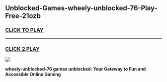 
## Unblocked-Games-wheely-unblocked-76-Play-Free-21ozb
<h3>
<a href="https://premium76.site?title=wheely-unblocked-76&ref=21A">CLICK TO PLAY</a></h3>
<hr>

<h3>
<a href="https://premium76.site?title=wheely-unblocked-76&ref=21A">CLICK 2 PLAY</a>
  
</h3>

<a href="https://premium76.site?title=wheely-unblocked-76&ref=21A"><img src="https://clearcache.store/games.png"></a>


**wheely-unblocked-76 games unblocked: Your Gateway to Fun and Accessible Online Gaming**
